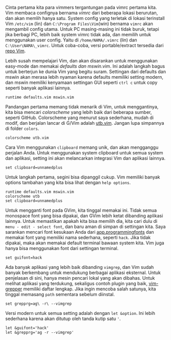 Cinta pertama kita para vimmers tergantungan pada vimrc pertama kita. Vim membaca confignya bernama *vimrc* dari beberapa lokasi berurutan, dan akan memlih hanya satu. System config yang terletak di lokasi terinstall Vim `/etc/vim` (lin) dan `C:\Program Files\Vim`(win)  bernama `vimrc` akan mengambil config utama. Untuk PC masing-masing ini tidak buruk, tetapi jika berbagi PC, lebih baik system vimrc tidak ada, dan memilih untuk menggunakan user config. Yaitu di `/home/NAMA/.vimrc` (lin) dan `C:\User\NAMA\_vimrc`. Untuk coba-coba, versi portable/extract tersedia dari [repo Vim](https://github.com/vim).

Lebih susah mempelajari Vim, dan akan disarankan untuk menggunakan easy-mode dan memakai *defaults dan mswin*.vim. Ini adalah langkah bagus untuk berterjun ke dunia Vim yang begitu suram. Settingan dari defaults dan mswin akan merasa lebih nyaman karena defaults memiliki setting modern, dan mswin memiliki kenyamaan settingan GUI seperti `ctrl c` untuk copy seperti banyak aplikasi lainnya.

`runtime defaults.vim mswin.vim`

Pandangan pertama memang tidak menarik di Vim, untuk menggantinya, kita bisa mencari *colorscheme* yang lebih baik dari beberapa sumber, seperti GitHub. Colorscheme yang menurut saya sederhana, mudah di modif, dan berjalan lancar di G/Vim adalah [utb.vim](https://github.com/utubo/vim-utb). Jangan lupa simpannya di folder `colors`.

`colorscheme utb.vim`

Cara Vim menggunakan `clipboard` memang unik, dan akan mengganggu perjalan Anda. Untuk menggunakan system clipboard untuk semua system dan aplikasi, setting ini akan melancarkan integrasi Vim dan aplikasi lainnya.

`set clipboard=unnamedplus`

Untuk langkah pertama, segini bisa dipanggil cukup. Vim memiliki banyak options tambahan yang kita bisa lihat dengan `help options`.

```
runtime defaults.vim mswin.vim
colorscheme utb
set clipboard=unnamedplus
```

Untuk mengganti font pada GVim, kita tinggal memakai ini. Tidak semua monospace font yang bisa dipakai, dan GVim lebih ketat dibanding aplikasi lainnya. Untuk memastikan apakah kita bisa memilih dia, kita cari dulu di `menu - edit - select font`, dan baru aman di simpan di settingan kita. Saya sarankan mencari font kesukaan Anda dari [app.programmingfonts](https://app.programmingfonts.org) dan memakai font yang memiliki nama sederhana, seperti `hack`. Jika tidak dipakai, maka akan memakai default terminal bawaan system kita. Vim juga hanya bisa menggunakan font dari settingan terminal.

`set guifont=hack`

Ada banyak aplikasi yang lebih baik dibanding `vimgrep`, dan Vim sudah banyak berkembang untuk mendukung berbagai aplikasi eksternal. Untuk penjelasan di sini, hanya mesin pencari lokal yang akan dibahas. Untuk melihat aplikasi yang terdukung, sekaligus contoh plugin yang baik, [vim-grepper](https://github.com/mhinz/vim-grepper) memiliki daftar lengkap. Jika ingin mencoba salah satunya, kita tinggal memasang `path` sementara sebelum diinstal.

`set grepprg=ag\ -r\ --vimgrep`

Versi modern untuk semua setting adalah dengan `let &option`. Ini lebih sederhana karena akan ditutup oleh tanda kutip satu `'`.

```
let &guifont='hack'
let &grepprg='ag -r --vimgrep'
```

